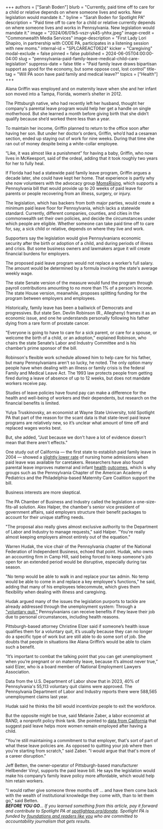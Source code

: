 +++
authors = ["Sarah Boden"]
blurb = "Currently, paid time off to care for a child or relative depends on where someone lives and works. New legislation would mandate it.."
byline = "Sarah Boden for Spotlight PA"
description = "Paid time off to care for a child or relative currently depends on where someone lives and works in Pennsylvania. New legislation would mandate it."
image = "2024/06/01k5-vszr-yk45-yhhx.jpeg"
image-credit = "Commonwealth Media Services"
image-description = "First Lady Lori Shapiro, in partnership with CODE PA, participates in a listening session with new moms."
internal-id = "SPLCAREACT0624"
kicker = "Caregiving"
modal-exclude = false
pinned = false
published = 2024-06-05T04:00:00-04:00
slug = "pennsylvania-paid-family-leave-medical-child-care-legislation"
suppress-date = false
title = "Paid family leave draws bipartisan support as good for the economy, but some oppose cost, lost control"
title-tag = "Will PA soon have paid family and medical leave?"
topics = ["Health"]
+++

Alana Griffin was employed and on maternity leave when she and her infant son moved into a Tampa, Florida, women’s shelter in 2012.

The Pittsburgh native, who had recently left her husband, thought her company&#39;s parental leave program would help her get a handle on single motherhood. But she learned a month before giving birth that she didn’t qualify because she’d worked there less than a year.

To maintain her income, Griffin planned to return to the office soon after having her son. But under her doctor’s orders, Griffin, who’d had a cesarean section, ended up staying out of work for nine weeks. During that time she ran out of money despite being a white-collar employee.

“Like, it was almost like a punishment” for having a baby, Griffin, who now lives in McKeesport, said of the ordeal, adding that it took roughly two years for her to fully heal.

<script src="https://www.spotlightpa.org/embed.js" async></script><div data-spl-embed-version="1" data-spl-src="https://www.spotlightpa.org/embeds/newsletter/"></div>

If Florida had had a statewide paid family leave program, Griffin argues a decade later, she could have kept her home. That experience is partly why she now volunteers with the advocacy group <a href="https://www.momsrising.org/">MomsRising</a>, which supports a Pennsylvania bill that would provide up to 20 weeks of paid leave for parents or people recovering from an illness, surgery, or injury.

The legislation, which has backers from both major parties, would create a minimum paid leave floor for Pennsylvania, which lacks a statewide standard. Currently, different companies, counties, and cities in the commonwealth set their own policies, and decide the circumstances under which people are eligible. Whether someone can take paid time off to care for, say, a sick child or relative, depends on where they live and work.

Supporters say the legislation would give Pennsylvanians economic security after the birth or adoption of a child, and during periods of illness and crisis. But some business owners and lawmakers argue it will create financial burdens for employers.

The proposed paid leave program would not replace a worker’s full salary. The amount would be determined by a formula involving the state&#39;s average weekly wage.

The state Senate version of the measure would fund the program through payroll contributions amounting to no more than 1% of a person&#39;s income. The state House version, meanwhile, proposes splitting funding for the program between employers and employees.

Historically, family leave has been a bailiwick of Democrats and progressives. But state Sen. Devlin Robinson (R., Allegheny) frames it as an economic issue, and one he understands personally following his father dying from a rare form of prostate cancer.

&#34;Everyone is going to have to care for a sick parent, or care for a spouse, or welcome the birth of a child, or an adoption,&#34; explained Robinson, who chairs the state Senate’s Labor and Industry Committee and is his chamber’s prime sponsor of the bill.

Robinson&#39;s flexible work schedule allowed him to help care for his father, but many Pennsylvanians aren&#39;t so lucky, he noted. The only option many people have when dealing with an illness or family crisis is the federal Family and Medical Leave Act. The 1993 law protects people from getting fired during a leave of absence of up to 12 weeks, but does not mandate workers receive pay.

Studies of leave policies have found pay can make a difference for the health and well-being of workers and their dependents, but research on the financial benefits is limited.

Yulya Truskinovsky, an economist at Wayne State University, told Spotlight PA that part of the reason for the scant data is that state-level paid leave programs are relatively new, so it’s unclear what amount of time off and replaced wages works best.

But, she added, &#34;Just because we don&#39;t have a lot of evidence doesn&#39;t mean that there aren&#39;t effects.&#34;

One study out of California — the first state to establish paid family leave in 2004 — showed a <a href="https://onlinelibrary.wiley.com/doi/abs/10.1002/pam.22038">slightly lower rate</a> of nursing home admissions when paid leave was available for caretakers. Researchers have also found parental leave improves maternal and infant <a href="https://www.ncbi.nlm.nih.gov/pmc/articles/PMC3698961/">health</a> <a href="https://www.ncbi.nlm.nih.gov/pmc/articles/PMC4981551/">outcomes</a>, which is why groups such as the Pennsylvania Chapter of the American Academy of Pediatrics and the Philadelphia-based Maternity Care Coalition support the bill.

Business interests are more skeptical.

The PA Chamber of Business and Industry called the legislation a one-size-fits-all solution. Alex Halper, the chamber&#39;s senior vice president of government affairs, said employers structure their benefit packages to account for their unique staffing needs.

&#34;The proposal also really gives almost exclusive authority to the Department of Labor and Industry to manage requests,&#34; said Halper. &#34;You&#39;re really almost keeping employers almost entirely out of the equation.&#34;

Warren Hudak, the vice chair of the Pennsylvania chapter of the National Federation of Independent Business, echoed that point. Hudak, who owns an accounting firm in Camp Hill, said being forced to keep someone&#39;s job open for an extended period would be disruptive, especially during tax season.

&#34;No temp would be able to walk in and replace your tax admin. No temp would be able to come in and replace a key employee&#39;s functions,&#34; he said, adding that many of his employees telecommute, which gives them flexibility when dealing with illness and caregiving.

Hudak argued many of the issues the legislation purports to tackle are already addressed through the unemployment system: Through a <a href="https://www.uc.pa.gov/unemployment-benefits/Am-I-Eligible/benefit-eligibility/Pages/Voluntary-Quit.aspx#:~:text=To%20be%20eligible%2C%20the%20claimant%20must%20show%20that%20he%2Fshe,maintain%20the%20employer%2Femployee%20relationship.">&#34;voluntary quit,”</a> Pennsylvanians can receive benefits if they leave their job due to personal circumstances, including health reasons.

Pittsburgh-based attorney Christine Elzer said if someone’s health issue qualifies them for a voluntary quit, it’s usually because they can no longer do a specific type of work but are still able to do some sort of job. She doubts that people in situations like Alana Griffin’s would be able to claim such a benefit.

“It’s important to combat the talking point that you can get unemployment when you’re pregnant or on maternity leave, because it’s almost never true,” said Elzer, who is a board member of National Employment Lawyers Association.

<script src="https://www.spotlightpa.org/embed.js" async></script><div data-spl-embed-version="1" data-spl-src="https://www.spotlightpa.org/embeds/donate/"></div>

Data from the U.S. Department of Labor show that in 2023, 40% of Pennsylvania&#39;s 55,113 voluntary quit claims were approved. The Pennsylvania Department of Labor and Industry reports there were 588,565 unemployment claims last year.

Hudak said he thinks the bill would incentivize people to exit the workforce.

But the opposite might be true, said Melanie Zaber, a labor economist at RAND, a nonprofit policy think tank. She pointed to <a href="https://www.nber.org/system/files/working_papers/w23069/w23069.pdf">data from California</a> that suggest paid leave helps more women remain employed after having a child.

&#34;You&#39;re still maintaining a commitment to that employer, that&#39;s sort of part of what these leave policies are. As opposed to quitting your job where then you&#39;re starting from scratch,&#34; said Zaber. &#34;I would argue that that&#39;s more of a career disruption.&#34;

Jeff Betten, the owner-operator of Pittsburgh-based manufacturer Hellbender Vinyl, supports the paid leave bill. He says the legislation would make his company’s family leave policy more affordable, which would help him retain workers.

&#34;I would rather give someone three months off … and have them come back with the wealth of institutional knowledge they come with, than to let them go,&#34; said Betten.<strong><br/><em>BEFORE YOU GO</em></strong><em>… If you learned something from this article, pay it forward and contribute to Spotlight PA at </em><a href="http://spotlightpa.org/donate"><em>spotlightpa.org/donate</em></a><em>. Spotlight PA is funded by</em><a href="https://www.spotlightpa.org/support"><em> foundations and readers like you</em></a><em> who are committed to accountability journalism that gets results.<br/></em><br/>

